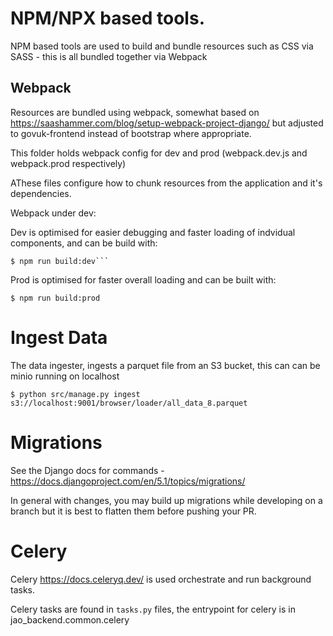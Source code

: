 NPM/NPX based tools.
===

NPM based tools are used to build and bundle resources such as CSS via SASS - this is all bundled together via Webpack


Webpack
----

Resources are bundled using webpack, somewhat based on https://saashammer.com/blog/setup-webpack-project-django/ 
but adjusted to govuk-frontend instead of bootstrap where appropriate.

This folder holds webpack config for dev and prod (webpack.dev.js and webpack.prod respectively)

AThese files configure how to chunk resources from the application and it's dependencies.





Webpack under dev:

Dev is optimised for easier debugging and faster loading of indvidual components, and can be build with:

```
$ npm run build:dev```
```

Prod is optimised for faster overall loading and can be built with:

```
$ npm run build:prod
```

Ingest Data
===========

The data ingester, ingests a parquet file from an S3 bucket, this can can be minio running on localhost

```
$ python src/manage.py ingest s3://localhost:9001/browser/loader/all_data_8.parquet
```

Migrations
===

See the Django docs for commands -
https://docs.djangoproject.com/en/5.1/topics/migrations/

In general with changes, you may build up migrations while developing on a branch but it is best to flatten them
before pushing your PR.



Celery
======

Celery https://docs.celeryq.dev/ is used orchestrate and run background tasks.

Celery tasks are found in `tasks.py` files, the entrypoint for celery is in jao_backend.common.celery


